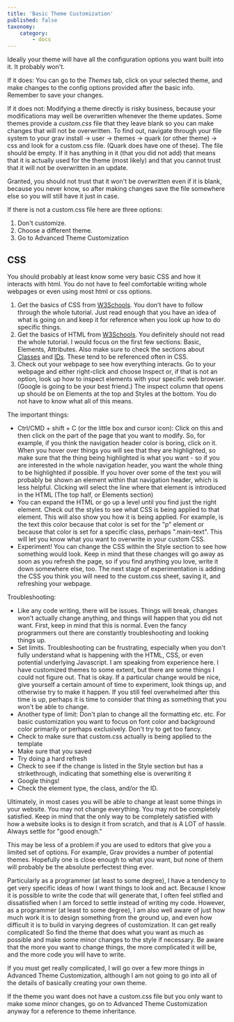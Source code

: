```yaml
---
title: 'Basic Theme Customization'
published: false
taxonomy:
    category:
        - docs
---
```


Ideally your theme will have all the configuration options you want built into it.
It probably won't.

If it does: You can go to the _Themes_ tab, click on your selected theme, and make changes to the config options provided after the basic info. Remember to save your changes.

If it does not: Modifying a theme directly is risky business, because your modifications may well be overwritten whenever the theme updates. Some themes provide a _custom.css_ file that they leave blank so you can make changes that will not be overwritten. To find out, navigate through your file system to your grav install -> user -> themes -> quark (or other theme) -> css and look for a custom.css file. (Quark does have one of these). The file should be empty. If it has anything in it (that you did not add) that means that it is actually used for the theme (most likely) and that you cannot trust that it will not be overwritten in an update.

Granted, you should not trust that it won't be overwritten even if it is blank, because you never know, so after making changes save the file somewhere else so you will still have it just in case.

If there is not a custom.css file here are three options:
1. Don't customize.
2. Choose a different theme.
3. Go to Advanced Theme Customization

## CSS

You should probably at least know some very basic CSS and how it interacts with html. You do not have to feel comfortable writing whole webpages or even using most html or css options.

1. Get the basics of CSS from [W3Schools](https://www.w3schools.com/css/). You don't have to follow through the whole tutorial. Just read enough that you have an idea of what is going on and keep it for reference when you look up how to do specific things.
2. Get the basics of HTML from [W3Schools](https://www.w3schools.com/html). You definitely should not read the whole tutorial. I would focus on the first few sections: Basic, Elements, Attributes. Also make sure to check the sections about [Classes](https://www.w3schools.com/html/html_classes.asp) and [IDs](https://www.w3schools.com/html/html_id.asp). These tend to be referenced often in CSS.
3. Check out your webpage to see how everything interacts. Go to your webpage and either right-click and choose Inspect or, if that is not an option, look up how to inspect elements with your specific web browser. (Google is going to be your best friend.) The inspect column that opens up should be on Elements at the top and Styles at the bottom. You do not have to know what all of this means.

The important things:
- Ctrl/CMD + shift + C (or the little box and cursor icon): Click on this and then click on the part of the page that you want to modify. So, for example, if you think the navigation header color is boring, click on it. When you hover over things you will see that they are highlighted, so make sure that the thing being highlighted is what you want - so if you are interested in the whole navigation header, you want the whole thing to be highlighted if possible. If you hover over some of the text you will probably be shown an element within that navigation header, which is less helpful. Clicking will select the line where that element is introduced in the HTML (The top half, or Elements section)
- You can expand the HTML or go up a level until you find just the right element. Check out the styles to see what CSS is being applied to that element. This will also show you how it is being applied. For example, is the text this color because that color is set for the "p" element or because that color is set for a specific class, perhaps ".main-text". This will let you know what you want to overwrite in your custom CSS.
- Experiment! You can change the CSS within the Style section to see how something would look. Keep in mind that these changes will go away as soon as you refresh the page, so if you find anything you love, write it down somewhere else, too. The next stage of experimentation is adding the CSS you think you will need to the custom.css sheet, saving it, and refreshing your webpage.

Troubleshooting:
- Like any code writing, there will be issues. Things will break, changes won't actually change anything, and things will happen that you did not want. First, keep in mind that this is normal. Even the fancy programmers out there are constantly troubleshooting and looking things up.
- Set limits. Troubleshooting can be frustrating, especially when you don't fully understand what is happening with the HTML, CSS, or even potential underlying Javascript. I am speaking from experience here. I have customized themes to some extent, but there are some things I could not figure out. That is okay. If a particular change would be nice, give yourself a certain amount of time to experiment, look things up, and otherwise try to make it happen. If you still feel overwhelmed after this time is up, perhaps it is time to consider that thing as something that you won't be able to change.
- Another type of limit: Don't plan to change all the formatting etc. etc. For basic customization you want to focus on font color and background color primarily or perhaps exclusively. Don't try to get too fancy.
- Check to make sure that custom.css actually is being applied to the template
- Make sure that you saved
- Try doing a hard refresh
- Check to see if the change is listed in the Style section but has a strikethrough, indicating that something else is overwriting it
- Google things!
- Check the element type, the class, and/or the ID.

Ultimately, in most cases you will be able to change at least some things in your website. You may not change everything. You may not be completely satisfied. Keep in mind that the only way to be completely satisfied with how a website looks is to design it from scratch, and that is A LOT of hassle. Always settle for "good enough."

This may be less of a problem if you are used to editors that give you a limited set of options. For example, Grav provides a number of potential themes. Hopefully one is close enough to what you want, but none of them will probably be the absolute perfectest thing ever.

Particularly as a programmer (at least to some degree), I have a tendency to get very specific ideas of how I want things to look and act. Because I know it is possible to write the code that will generate that, I often feel stifled and dissatisfied when I am forced to settle instead of writing my code. However, as a programmer (at least to some degree), I am also well aware of just how much work it is to design something from the ground up, and even how difficult it is to build in varying degrees of customization. It can get really complicated! So find the theme that does what you want as much as possible and make some minor changes to the style if necessary. Be aware that the more you want to change things, the more complicated it will be, and the more code you will have to write.

If you must get really complicated, I will go over a few more things in Advanced Theme Customization, although I am not going to go into all of the details of basically creating your own theme.

If the theme you want does not have a custom.css file but you only want to make some minor changes, go on to Advanced Theme Customization anyway for a reference to theme inheritance.